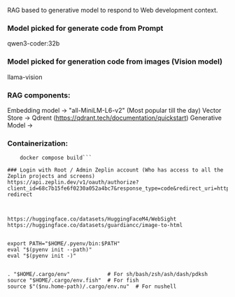 RAG based to generative model to respond to Web development context.

### Model picked for generate code from Prompt
qwen3-coder:32b

### Model picked for generation code from images (Vision model)
llama-vision

### RAG components:
Embedding model -> "all-MiniLM-L6-v2" (Most popular till the day)
Vector Store    -> Qdrent (https://qdrant.tech/documentation/quickstart)
Generative Model -> 

### Containerization:
```// Make sure docker installed
    docker compose build```

### Login with Root / Admin Zeplin account (Who has access to all the Zeplin projects and screens)
https://api.zeplin.dev/v1/oauth/authorize?client_id=68c7b15fe6f0230a052a4bc7&response_type=code&redirect_uri=http://localhost:3000/zeplin/login-redirect



https://huggingface.co/datasets/HuggingFaceM4/WebSight
https://huggingface.co/datasets/guardiancc/image-to-html


export PATH="$HOME/.pyenv/bin:$PATH"
eval "$(pyenv init --path)"
eval "$(pyenv init -)"


. "$HOME/.cargo/env"            # For sh/bash/zsh/ash/dash/pdksh
source "$HOME/.cargo/env.fish"  # For fish
source $"($nu.home-path)/.cargo/env.nu"  # For nushell